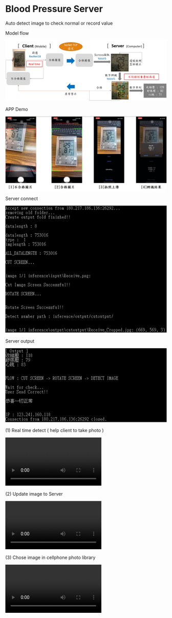 # Blood Pressure Server
Auto detect image to check normal or record value


Model flow

![image](https://github.com/marcovwu/Blood_Pressure_APP/blob/main/github/model_flow.JPG)

APP Demo

![image](https://github.com/marcovwu/Blood_Pressure_APP/blob/main/github/app_flow.JPG)

Server connect

![image](https://github.com/marcovwu/Blood_Pressure_APP/blob/main/github/connect.JPG)

Server output

![image](https://github.com/marcovwu/Blood_Pressure_APP/blob/main/github/output.JPG)

(1) Real time detect ( help client to take photo )

![Watch the video](https://github.com/marcovwu/Blood_Pressure_APP/blob/main/github/real_time.mp4)

(2) Update image to Server

![Watch the video](https://github.com/marcovwu/Blood_Pressure_APP/blob/main/github/update.mp4)

(3) Chose image in cellphone photo library

![Watch the video](https://github.com/marcovwu/Blood_Pressure_APP/blob/main/github/chose_image.mp4)



